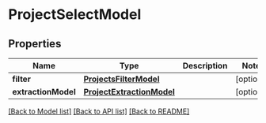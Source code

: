# ProjectSelectModel

## Properties
Name | Type | Description | Notes
------------ | ------------- | ------------- | -------------
**filter** | [**ProjectsFilterModel**](ProjectsFilterModel.md) |  | [optional] 
**extractionModel** | [**ProjectExtractionModel**](ProjectExtractionModel.md) |  | [optional] 

[[Back to Model list]](../README.md#documentation-for-models) [[Back to API list]](../README.md#documentation-for-api-endpoints) [[Back to README]](../README.md)


